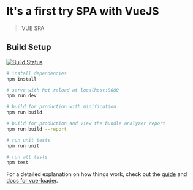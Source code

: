 # It's a first try  SPA with VueJS

> VUE SPA

## Build Setup

[![Build Status](https://travis-ci.org/alsayannyi/vue-first-spa.svg?branch=master)](https://travis-ci.org/alsayannyi/vue-first-spa)

``` bash
# install dependencies
npm install

# serve with hot reload at localhost:8080
npm run dev

# build for production with minification
npm run build

# build for production and view the bundle analyzer report
npm run build --report

# run unit tests
npm run unit

# run all tests
npm test
```

For a detailed explanation on how things work, check out the [guide](http://vuejs-templates.github.io/webpack/) and [docs for vue-loader](http://vuejs.github.io/vue-loader).
